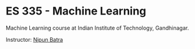 # ES 335 - Machine Learning

Machine Learning course at Indian Institute of Technology, Gandhinagar.

Instructor: [Nipun Batra](nipun.batra@iitgn.ac.in)
